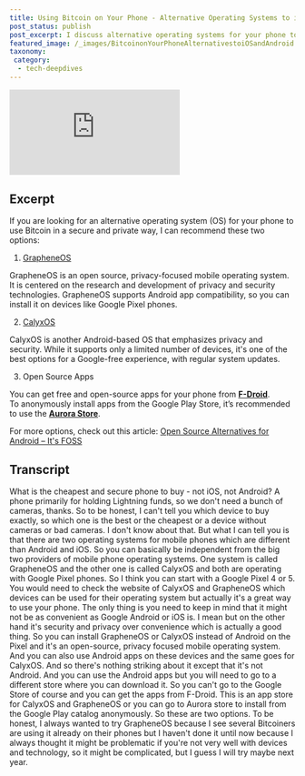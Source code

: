 ```yaml
---
title: Using Bitcoin on Your Phone - Alternative Operating Systems to iOS and Android
post_status: publish
post_excerpt: I discuss alternative operating systems for your phone to use Bitcoin in a secure and private way.
featured_image: /_images/BitcoinonYourPhoneAlternativestoiOSandAndroid.jpg
taxonomy:
 category:
  - tech-deepdives
---
```


<iframe src="https://player.vimeo.com/video/1019652861?badge=0&amp;autopause=0&amp;player_id=0&amp;app_id=58479" frameborder="0" allow="autoplay; fullscreen; picture-in-picture; clipboard-write; encrypted-media" title="Bitcoin on Your Phone - Alternatives to iOS and Android"></iframe>

<div style="margin-bottom:30px;"></div>

## Excerpt

If you are looking for an alternative operating system (OS) for your phone to use Bitcoin in a secure and private way, I can recommend these two options:

1. [GrapheneOS](https://grapheneos.org/)

GrapheneOS is an open source, privacy-focused mobile operating system. It is centered on the research and development of privacy and security technologies. GrapheneOS supports Android app compatibility, so you can install it on devices like Google Pixel phones.

2. [CalyxOS](https://calyxos.org/)

CalyxOS is another Android-based OS that emphasizes privacy and security. While it supports only a limited number of devices, it's one of the best options for a Google-free experience, with regular system updates.

3. Open Source Apps

You can get free and open-source apps for your phone from **[F-Droid](https://f-droid.org/)**.  
To anonymously install apps from the Google Play Store, it’s recommended to use the **[Aurora Store](https://f-droid.org/packages/com.aurora.store/)**.

For more options, check out this article: [Open Source Alternatives for Android – It's FOSS](https://itsfoss.com/open-source-alternatives-android/)

## Transcript

What is the cheapest and secure phone to buy - not iOS, not Android? A phone primarily for holding Lightning funds, so we don't need a bunch of cameras, thanks. So to be honest, I can't tell you which device to buy exactly, so which one is the best or the cheapest or a device without cameras or bad cameras. I don't know about that. But what I can tell you is that there are two operating systems for mobile phones which are different than Android and iOS. So you can basically be independent from the big two providers of mobile phone operating systems. One system is called GrapheneOS and the other one is called CalyxOS and both are operating with Google Pixel phones. So I think you can start with a Google Pixel 4 or 5. You would need to check the website of CalyxOS and GrapheneOS which devices can be used for their operating system but actually it's a great way to use your phone. The only thing is you need to keep in mind that it might not be as convenient as Google Android or iOS is. I mean but on the other hand it's security and privacy over convenience which is actually a good thing.  So you can install GrapheneOS or CalyxOS instead of Android on the Pixel and it's an open-source, privacy focused mobile operating system. And you can also use Android apps on these devices and the same goes for CalyxOS. And so there's nothing striking about it except that it's not Android. And you can use the Android apps but you will need to go to a different store where you can download it. So you can't go to the Google Store of course and you can get the apps from F-Droid. This is an app store for CalyxOS and GrapheneOS or you can go to Aurora store to install from the Google Play catalog anonymously. So these are two options. To be honest, I always wanted to try GrapheneOS because I see several Bitcoiners are using it already on their phones but I haven't done it until now because I always thought it might be problematic if you're not very well with devices and technology, so it might be complicated, but I guess I will try maybe next year.
